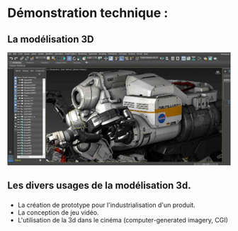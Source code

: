 # Démonstration technique : 
## La modélisation 3D
![3d](media/3DS-Max-new-1024x519.jpeg)

## Les divers usages de la modélisation 3d.
###
- La création de prototype pour l'industrialisation d'un produit.
- La conception de jeu vidéo.
- L'utilisation de la 3d dans le cinéma (computer-generated imagery, CGI)
